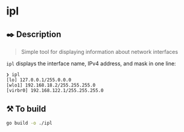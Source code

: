# ipl

## ✒️ Description
> Simple tool for displaying information about network interfaces

`ipl` displays the interface name, IPv4 address, and mask in one line:

```
❯ ipl 
[lo] 127.0.0.1/255.0.0.0
[wlo1] 192.168.18.2/255.255.255.0
[virbr0] 192.168.122.1/255.255.255.0
```
## ⚒️ To build

```sh
go build -o ./ipl
```

